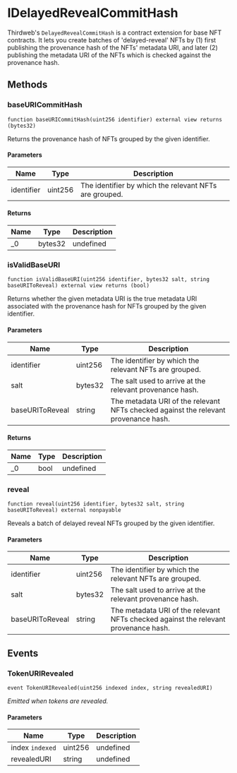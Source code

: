# IDelayedRevealCommitHash





Thirdweb&#39;s `DelayedRevealCommitHash` is a contract extension for base NFT contracts. It lets you create batches of  &#39;delayed-reveal&#39; NFTs by (1) first publishing the provenance hash of the NFTs&#39; metadata URI, and later (2) publishing  the metadata URI of the NFTs which is checked against the provenance hash.



## Methods

### baseURICommitHash

```solidity
function baseURICommitHash(uint256 identifier) external view returns (bytes32)
```

Returns the provenance hash of NFTs grouped by the given identifier.



#### Parameters

| Name | Type | Description |
|---|---|---|
| identifier | uint256 | The identifier by which the relevant NFTs are grouped.

#### Returns

| Name | Type | Description |
|---|---|---|
| _0 | bytes32 | undefined

### isValidBaseURI

```solidity
function isValidBaseURI(uint256 identifier, bytes32 salt, string baseURIToReveal) external view returns (bool)
```

Returns whether the given metadata URI is the true metadata URI associated with the provenance hash          for NFTs grouped by the given identifier.



#### Parameters

| Name | Type | Description |
|---|---|---|
| identifier | uint256 | The identifier by which the relevant NFTs are grouped.
| salt | bytes32 | The salt used to arrive at the relevant provenance hash.
| baseURIToReveal | string | The metadata URI of the relevant NFTs checked against the relevant provenance hash.

#### Returns

| Name | Type | Description |
|---|---|---|
| _0 | bool | undefined

### reveal

```solidity
function reveal(uint256 identifier, bytes32 salt, string baseURIToReveal) external nonpayable
```

Reveals a batch of delayed reveal NFTs grouped by the given identifier.



#### Parameters

| Name | Type | Description |
|---|---|---|
| identifier | uint256 | The identifier by which the relevant NFTs are grouped.
| salt | bytes32 | The salt used to arrive at the relevant provenance hash.
| baseURIToReveal | string | The metadata URI of the relevant NFTs checked against the relevant provenance hash.



## Events

### TokenURIRevealed

```solidity
event TokenURIRevealed(uint256 indexed index, string revealedURI)
```



*Emitted when tokens are revealed.*

#### Parameters

| Name | Type | Description |
|---|---|---|
| index `indexed` | uint256 | undefined |
| revealedURI  | string | undefined |




